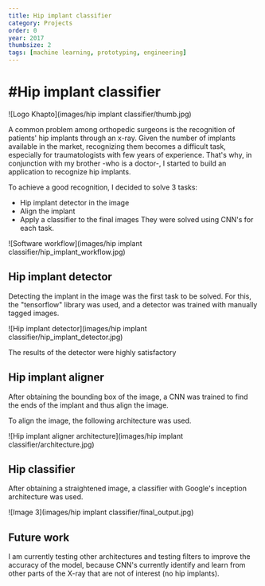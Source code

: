 ```yaml
---
title: Hip implant classifier
category: Projects
order: 0
year: 2017
thumbsize: 2
tags: [machine learning, prototyping, engineering]
---
```

# #Hip implant classifier


![Logo Khapto](images/hip implant classifier/thumb.jpg)

A common problem among orthopedic surgeons is the recognition of patients' hip implants through an x-ray. Given the number of implants available in the market, recognizing them becomes a difficult task, especially for traumatologists with few years of experience. That's why, in conjunction with my brother -who is a doctor-, I started to build an application to recognize hip implants.

To achieve a good recognition, I decided to solve 3 tasks:
- Hip implant detector in the image
- Align the implant
- Apply a classifier to the final images
They were solved using CNN's for each task.


![Software workflow](images/hip implant classifier/hip_implant_workflow.jpg)



## Hip implant detector

Detecting the implant in the image was the first task to be solved. For this, the "tensorflow" library was used, and a detector was trained with manually tagged images.

![Hip implant detector](images/hip implant classifier/hip_implant_detector.jpg)

The results of the detector were highly satisfactory

## Hip implant aligner

After obtaining the bounding box of the image, a CNN was trained to find the ends of the implant and thus align the image.

To align the image, the following architecture was used.

![Hip implant aligner architecture](images/hip implant classifier/architecture.jpg)


## Hip classifier

After obtaining a straightened image, a classifier with Google's inception architecture was used.

![Image 3](images/hip implant classifier/final_output.jpg)


## Future work

I am currently testing other architectures and testing filters to improve the accuracy of the model, because CNN's currently identify and learn from other parts of the X-ray that are not of interest (no hip implants).

